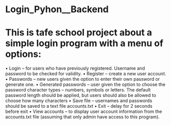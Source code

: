 # Login_Pyhon__Backend
# This is tafe school project about a simple login program with a menu of options: 
•	Login – for users who have previously registered. Username and password to be checked for validity. 
•	Register – create a new user account.
•	Passwords – new users given the option to enter their own password or generate one.
•	Generated passwords – user given the option to choose the password character types – numbers, symbols or letters. The default password length should be applied, but users should also be allowed to choose how many characters
•	Save file – usernames and passwords should be saved to a text file accounts.txt
•	Exit – delay for 2 seconds before exit
•	View accounts – to display user account information from the accounts.txt file (assuming that only admin have access to this program).
